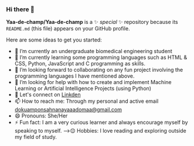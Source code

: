 ### Hi there 👋


**Yaa-de-champ/Yaa-de-champ** is a ✨ _special_ ✨ repository because its `README.md` (this file) appears on your GitHub profile.

Here are some ideas to get you started:

- 🔭 I’m currently an undergraduate biomedical engineering student 
- 🌱 I’m currently learning some programming languages such as HTML & CSS, Python, JavaScript and C programming as skills.
- 👯 I’m looking forward to collaborating on any fun project involving the programming languages I have mentioned above.
- 🤔 I’m looking for help with how to create and implement Machine Learning or Artificial Intelligence Projects (using Python)
- 💬 Let's connect on [Linkden](https://www.linkedin.com/in/nana-yaa-adomaa-doku-amponsah-078854235)
- 📫 How to reach me: Through my personal and active email dokuamponsahnanayaaadomaa@gmail.com
- 😄 Pronouns: She/Her
- ⚡ Fun fact: I am a very curious learner and always encourage myself by speaking to myself.
-->😌 Hobbies: I love reading and exploring outside my field of study.

